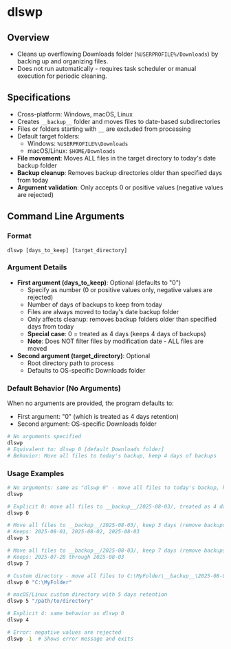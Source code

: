 # dlswp

## Overview

- Cleans up overflowing Downloads folder (`%USERPROFILE%/Downloads`) by backing up and organizing files.
- Does not run automatically - requires task scheduler or manual execution for periodic cleaning.

## Specifications

- Cross-platform: Windows, macOS, Linux
- Creates `__backup__` folder and moves files to date-based subdirectories
- Files or folders starting with `__` are excluded from processing
- Default target folders:
  - Windows: `%USERPROFILE%\Downloads`
  - macOS/Linux: `$HOME/Downloads`
- **File movement**: Moves ALL files in the target directory to today's date backup folder
- **Backup cleanup**: Removes backup directories older than specified days from today
- **Argument validation**: Only accepts 0 or positive values (negative values are rejected)

## Command Line Arguments

### Format
```
dlswp [days_to_keep] [target_directory]
```

### Argument Details

- **First argument (days_to_keep)**: Optional (defaults to "0")
  - Specify as number (0 or positive values only, negative values are rejected)
  - Number of days of backups to keep from today
  - Files are always moved to today's date backup folder
  - Only affects cleanup: removes backup folders older than specified days from today
  - **Special case**: 0 = treated as 4 days (keeps 4 days of backups)
  - **Note**: Does NOT filter files by modification date - ALL files are moved
- **Second argument (target_directory)**: Optional
  - Root directory path to process
  - Defaults to OS-specific Downloads folder

### Default Behavior (No Arguments)

When no arguments are provided, the program defaults to:
- First argument: "0" (which is treated as 4 days retention)
- Second argument: OS-specific Downloads folder

```bash
# No arguments specified
dlswp
# Equivalent to: dlswp 0 [default Downloads folder]
# Behavior: Move all files to today's backup, keep 4 days of backups
```

### Usage Examples

```bash
# No arguments: same as "dlswp 0" - move all files to today's backup, keep 4 days of backups
dlswp

# Explicit 0: move all files to __backup__/2025-08-03/, treated as 4 days (remove backups older than 2025-07-30)
dlswp 0

# Move all files to __backup__/2025-08-03/, keep 3 days (remove backups older than 2025-07-31)
# Keeps: 2025-08-01, 2025-08-02, 2025-08-03
dlswp 3

# Move all files to __backup__/2025-08-03/, keep 7 days (remove backups older than 2025-07-27)
# Keeps: 2025-07-28 through 2025-08-03
dlswp 7

# Custom directory - move all files to C:\MyFolder\__backup__\2025-08-03\
dlswp 0 "C:\MyFolder"

# macOS/Linux custom directory with 5 days retention
dlswp 5 "/path/to/directory"

# Explicit 4: same behavior as dlswp 0
dlswp 4

# Error: negative values are rejected
dlswp -1  # Shows error message and exits
```